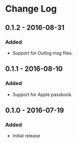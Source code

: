 # Change Log

## 0.1.2 - 2016-08-31

### Added

- Support for Outlog msg files. 

## 0.1.1 - 2016-08-10

### Added

- Support for Apple passbook. 

## 0.1.0 - 2016-07-19

### Added

- Initial release
